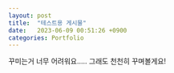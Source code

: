 ```yaml
---
layout: post
title:  "테스트용 게시물"
date:   2023-06-09 00:51:26 +0900
categories: Portfolio
---
```

꾸미는거 너무 어려워요.....
그래도 천천히 꾸며볼게요!